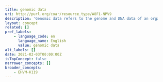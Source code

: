 ```yaml
---
title: genomic data
uri: http://purl.org/coar/resource_type/A8F1-NPV9
description: 'Genomic data refers to the genome and DNA data of an organism. They are used in bioinformatics for collecting, storing and processing the genomes of living things. Genomic data is a more extensive term than sequencing data and however genomic data mostly come from sequencing techniques. It may include non-sequencing data such as data from microarrays, data from real-time PCR panels and data from pharmacogenomics studies. [Source: Adapted from https://www.techopedia.com/definition/31247/genomic-data]'
layout: concept
related: []
pref_labels:
    - language_code: en
      language_name: English
      value: genomic data
alt_labels: []
date: 2021-02-03T00:00:00Z
isTopConcept: false
narrower_concepts: []
broader_concepts:
    - EHVM-H119
---
```


